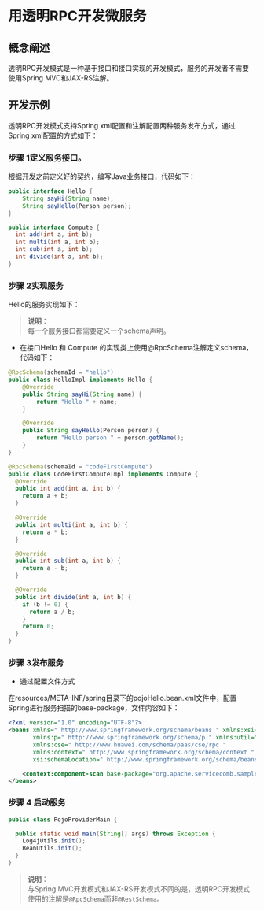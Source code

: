 # 用透明RPC开发微服务

## 概念阐述

透明RPC开发模式是一种基于接口和接口实现的开发模式，服务的开发者不需要使用Spring MVC和JAX-RS注解。

## 开发示例

透明RPC开发模式支持Spring xml配置和注解配置两种服务发布方式，通过Spring xml配置的方式如下：

### 步骤 1定义服务接口。

根据开发之前定义好的契约，编写Java业务接口，代码如下：

```java
public interface Hello {
    String sayHi(String name);
    String sayHello(Person person);
}

public interface Compute {
  int add(int a, int b);
  int multi(int a, int b);
  int sub(int a, int b);
  int divide(int a, int b);
}

```



### 步骤 2实现服务

Hello的服务实现如下：

> **说明**：  
> 每一个服务接口都需要定义一个schema声明。

* 在接口Hello 和 Compute 的实现类上使用@RpcSchema注解定义schema，代码如下：

```java
@RpcSchema(schemaId = "hello")
public class HelloImpl implements Hello {
    @Override
    public String sayHi(String name) {
        return "Hello " + name;
    }

    @Override
    public String sayHello(Person person) {
        return "Hello person " + person.getName();
    }
}

@RpcSchema(schemaId = "codeFirstCompute")
public class CodeFirstComputeImpl implements Compute {
  @Override
  public int add(int a, int b) {
    return a + b;
  }

  @Override
  public int multi(int a, int b) {
    return a * b;
  }

  @Override
  public int sub(int a, int b) {
    return a - b;
  }

  @Override
  public int divide(int a, int b) {
    if (b != 0) {
      return a / b;
    }
    return 0;
  }
}
```

### 步骤 3发布服务

* 通过配置文件方式

在resources/META-INF/spring目录下的pojoHello.bean.xml文件中，配置Spring进行服务扫描的base-package，文件内容如下：

```xml
<?xml version="1.0" encoding="UTF-8"?>
<beans xmlns=" http://www.springframework.org/schema/beans " xmlns:xsi=" http://www.w3.org/2001/XMLSchema-instance "
       xmlns:p=" http://www.springframework.org/schema/p " xmlns:util=" http://www.springframework.org/schema/util "
       xmlns:cse=" http://www.huawei.com/schema/paas/cse/rpc "
       xmlns:context=" http://www.springframework.org/schema/context "
       xsi:schemaLocation=" http://www.springframework.org/schema/beans classpath:org/springframework/beans/factory/xml/spring-beans-3.0.xsd http://www.springframework.org/schema/context http://www.springframework.org/schema/context/spring-context-3.0.xsd http://www.huawei.com/schema/paas/cse/rpc classpath:META-INF/spring/spring-paas-cse-rpc.xsd">

    <context:component-scan base-package="org.apache.servicecomb.samples.pojo.provider"/>
</beans>
```



### 步骤 4 启动服务

```java
public class PojoProviderMain {

  public static void main(String[] args) throws Exception {
    Log4jUtils.init();
    BeanUtils.init();
  }
}
```

> **说明**：  
> 与Spring MVC开发模式和JAX-RS开发模式不同的是，透明RPC开发模式使用的注解是`@RpcSchema`而非`@RestSchema`。



